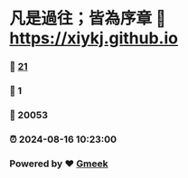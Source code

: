# 凡是過往；皆為序章 :link: https://xiykj.github.io 
### :page_facing_up: [21](https://xiykj.github.io/tag.html) 
### :speech_balloon: 1 
### :hibiscus: 20053 
### :alarm_clock: 2024-08-16 10:23:00 
### Powered by :heart: [Gmeek](https://github.com/Meekdai/Gmeek)
